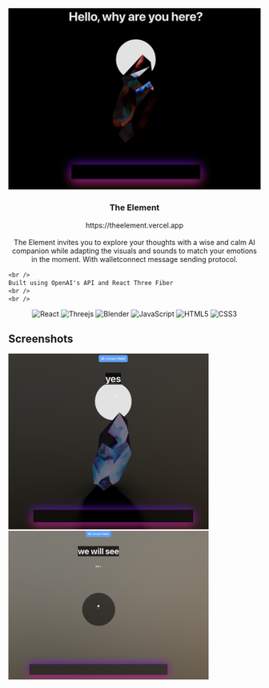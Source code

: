 
<img width="1000" alt="Screenshot 2023-01-09 at 5 04 57 PM" src="https://github.com/jonzhep/theelement/blob/c6462f75f86ada2352c01fe7a1b4094fc0d7b69a/screenshot.png?raw=true">



<h3 align="center">The Element</h3>

  <p align="center">
  https://theelement.vercel.app
    <br />
    <br />
      The Element invites you to explore your thoughts with a wise and calm AI companion while adapting the visuals and sounds to match your emotions in the moment. With walletconnect message sending protocol.
    <br />
    
    <br />
    Built using OpenAI's API and React Three Fiber
    <br />
    <br />
    

<div align="center">

![React](https://img.shields.io/badge/react-%2320232a.svg?style=for-the-badge&logo=react&logoColor=%2361DAFB)
![Threejs](https://img.shields.io/badge/threejs-black?style=for-the-badge&logo=three.js&logoColor=white)
![Blender](https://img.shields.io/badge/blender-%23F5792A.svg?style=for-the-badge&logo=blender&logoColor=white)
![JavaScript](https://img.shields.io/badge/javascript-%23323330.svg?style=for-the-badge&logo=javascript&logoColor=%23F7DF1E)
![HTML5](https://img.shields.io/badge/html5-%23E34F26.svg?style=for-the-badge&logo=html5&logoColor=white)
![CSS3](https://img.shields.io/badge/css3-%231572B6.svg?style=for-the-badge&logo=css3&logoColor=white)

</div>
  </p>
   


</div>

## Screenshots
<div align=”center”>
<img width="400" alt="Screenshot 2023-01-09 at 4 59 15 PM copy" src="https://github.com/jonzhep/theelement/blob/main/screenshot2.png?raw=true">
<img width="400" alt="Screenshot 2023-01-09 at 5 02 27 PM copy" src="https://github.com/jonzhep/theelement/blob/main/screenshot3.png?raw=true">
</div>


